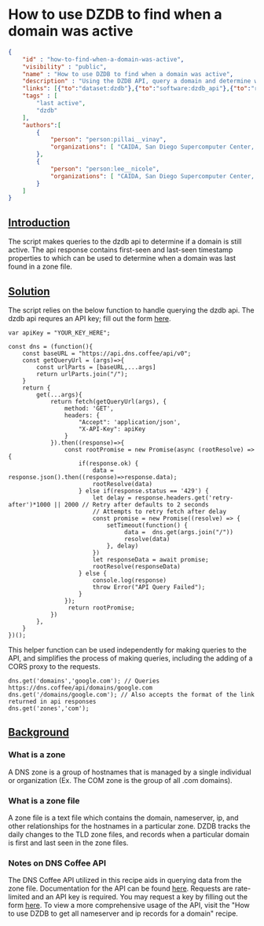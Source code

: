 # How to use DZDB to find when a domain was active

~~~json
{
    "id" : "how-to-find-when-a-domain-was-active",
    "visibility" : "public",
    "name" : "How to use DZDB to find when a domain was active",
    "description" : "Using the DZDB API, query a domain and determine when it was last active",
    "links": [{"to":"dataset:dzdb"},{"to":"software:dzdb_api"},{"to":"recipe:how_to_find_a_domains_ns_and_a_records"}],
    "tags" : [
        "last active",
        "dzdb"
    ],
    "authors":[
        {
            "person": "person:pillai__vinay",
            "organizations": [ "CAIDA, San Diego Supercomputer Center, University of California San Diego" ]
        },
        {
            "person": "person:lee__nicole",
            "organizations": [ "CAIDA, San Diego Supercomputer Center, University of California San Diego" ]
        }
    ]
}
~~~

## **<ins>Introduction</ins>**

The script makes queries to the dzdb api to determine if a domain is still active. The api response contains first-seen and last-seen timestamp properties to which can be used to determine when a domain was last found in a zone file.

## **<ins>Solution</ins>**
The script relies on the below function to handle querying the dzdb api. The dzdb api requres an API key; fill out the form [here](https://www.caida.org/catalog/datasets/request_user_info_forms/dzdb).

~~~
var apiKey = "YOUR_KEY_HERE";

const dns = (function(){
    const baseURL = "https://api.dns.coffee/api/v0";
    const getQueryUrl = (args)=>{
        const urlParts = [baseURL,...args]
        return urlParts.join("/");
    }
    return {
        get(...args){
            return fetch(getQueryUrl(args), {
                method: 'GET',
                headers: {
                    "Accept": 'application/json',
                    "X-API-Key": apiKey
                }
            }).then((response)=>{
                const rootPromise = new Promise(async (rootResolve) => {
                    if(response.ok) {
                        data =  response.json().then((response)=>response.data);
                        rootResolve(data)
                    } else if(response.status == '429') {
                        let delay = response.headers.get('retry-after')*1000 || 2000 // Retry after defaults to 2 seconds
                        // Attempts to retry fetch after delay
                        const promise = new Promise((resolve) => {
                            setTimeout(function() {
                                 data =  dns.get(args.join("/"))
                                 resolve(data)
                            }, delay)    
                        }) 
                        let responseData = await promise;
                        rootResolve(responseData)
                    } else {
                        console.log(response)
                        throw Error("API Query Failed");
                    }
                });
                 return rootPromise; 
            }) 
        },
    }
})();
~~~

This helper function can be used independently for making queries to the API, and simplifies the process of making queries, including the adding of a CORS proxy to the requests. 

~~~
dns.get('domains','google.com'); // Queries https://dns.coffee/api/domains/google.com
dns.get('/domains/google.com'); // Also accepts the format of the link returned in api responses
dns.get('zones','com');
~~~

## **<ins>Background</ins>**
### What is a zone 
A DNS zone is a group of hostnames that is managed by a single individual or organization (Ex. The COM zone is the group of all .com domains).
### What is a zone file
A zone file is a text file which contains the domain, nameserver, ip, and other relationships for the hostnames in a particular zone. DZDB tracks the daily changes to the TLD zone files, and records when a particular domain is first and last seen in the zone files.
### Notes on DNS Coffee API
The DNS Coffee API utilized in this recipe aids in querying data from the zone file. Documentation for the API can be found [here](https://api.dns.coffee/doc/#/). Requests are rate-limited and an API key is required. You may request a key by filling out the form [here](https://www.caida.org/catalog/datasets/request_user_info_forms/dzdb). To view a more comprehensive usage of the API, visit the "How to use DZDB to get all nameserver and ip records for a domain" recipe.
